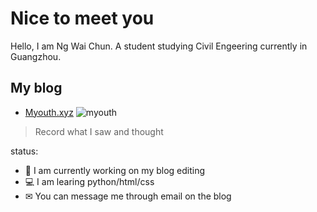 # Nice to meet you
Hello, I am Ng Wai Chun. A student studying Civil Engeering currently in Guangzhou.

## My blog
- [Myouth.xyz](Myouth.xyz)
![myouth](https://user-images.githubusercontent.com/68186151/200757766-1bbaaf17-175a-40b4-8ae9-f4ef7fd7235c.png)


> Record what I saw and thought

status:
- 🔭 I am currently working on my blog editing
- 💻 I am learing python/html/css
- ✉ You can message me through email on the blog
